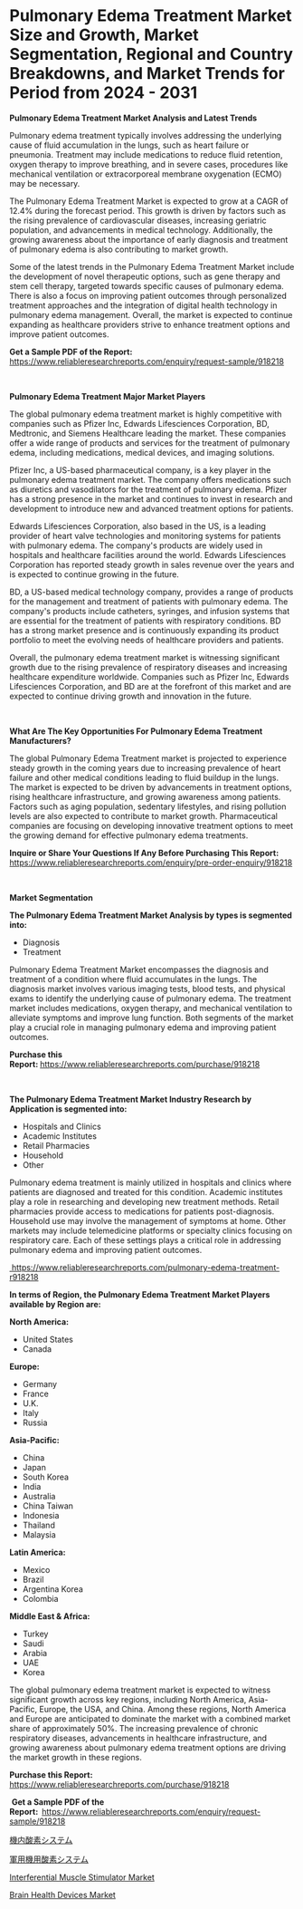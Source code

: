 <p><h1>Pulmonary Edema Treatment Market Size and Growth, Market Segmentation, Regional and Country Breakdowns, and Market Trends for Period from 2024 -  2031</h1></p><p><strong>Pulmonary Edema Treatment Market Analysis and Latest Trends</strong></p>
<p><p>Pulmonary edema treatment typically involves addressing the underlying cause of fluid accumulation in the lungs, such as heart failure or pneumonia. Treatment may include medications to reduce fluid retention, oxygen therapy to improve breathing, and in severe cases, procedures like mechanical ventilation or extracorporeal membrane oxygenation (ECMO) may be necessary.</p><p>The Pulmonary Edema Treatment Market is expected to grow at a CAGR of 12.4% during the forecast period. This growth is driven by factors such as the rising prevalence of cardiovascular diseases, increasing geriatric population, and advancements in medical technology. Additionally, the growing awareness about the importance of early diagnosis and treatment of pulmonary edema is also contributing to market growth.</p><p>Some of the latest trends in the Pulmonary Edema Treatment Market include the development of novel therapeutic options, such as gene therapy and stem cell therapy, targeted towards specific causes of pulmonary edema. There is also a focus on improving patient outcomes through personalized treatment approaches and the integration of digital health technology in pulmonary edema management. Overall, the market is expected to continue expanding as healthcare providers strive to enhance treatment options and improve patient outcomes.</p></p>
<p><strong>Get a Sample PDF of the Report:&nbsp;</strong> <a href="https://www.reliableresearchreports.com/enquiry/request-sample/918218">https://www.reliableresearchreports.com/enquiry/request-sample/918218</a></p>
<p>&nbsp;</p>
<p><strong>Pulmonary Edema Treatment Major Market Players</strong></p>
<p><p>The global pulmonary edema treatment market is highly competitive with companies such as Pfizer Inc, Edwards Lifesciences Corporation, BD, Medtronic, and Siemens Healthcare leading the market. These companies offer a wide range of products and services for the treatment of pulmonary edema, including medications, medical devices, and imaging solutions.</p><p>Pfizer Inc, a US-based pharmaceutical company, is a key player in the pulmonary edema treatment market. The company offers medications such as diuretics and vasodilators for the treatment of pulmonary edema. Pfizer has a strong presence in the market and continues to invest in research and development to introduce new and advanced treatment options for patients.</p><p>Edwards Lifesciences Corporation, also based in the US, is a leading provider of heart valve technologies and monitoring systems for patients with pulmonary edema. The company's products are widely used in hospitals and healthcare facilities around the world. Edwards Lifesciences Corporation has reported steady growth in sales revenue over the years and is expected to continue growing in the future.</p><p>BD, a US-based medical technology company, provides a range of products for the management and treatment of patients with pulmonary edema. The company's products include catheters, syringes, and infusion systems that are essential for the treatment of patients with respiratory conditions. BD has a strong market presence and is continuously expanding its product portfolio to meet the evolving needs of healthcare providers and patients.</p><p>Overall, the pulmonary edema treatment market is witnessing significant growth due to the rising prevalence of respiratory diseases and increasing healthcare expenditure worldwide. Companies such as Pfizer Inc, Edwards Lifesciences Corporation, and BD are at the forefront of this market and are expected to continue driving growth and innovation in the future.</p></p>
<p>&nbsp;</p>
<p><strong>What Are The Key Opportunities For Pulmonary Edema Treatment Manufacturers?</strong></p>
<p><p>The global Pulmonary Edema Treatment market is projected to experience steady growth in the coming years due to increasing prevalence of heart failure and other medical conditions leading to fluid buildup in the lungs. The market is expected to be driven by advancements in treatment options, rising healthcare infrastructure, and growing awareness among patients. Factors such as aging population, sedentary lifestyles, and rising pollution levels are also expected to contribute to market growth. Pharmaceutical companies are focusing on developing innovative treatment options to meet the growing demand for effective pulmonary edema treatments.</p></p>
<p><strong>Inquire or Share Your Questions If Any Before Purchasing This Report:</strong> <a href="https://www.reliableresearchreports.com/enquiry/pre-order-enquiry/918218">https://www.reliableresearchreports.com/enquiry/pre-order-enquiry/918218</a></p>
<p>&nbsp;</p>
<p><strong>Market Segmentation</strong></p>
<p><strong>The Pulmonary Edema Treatment Market Analysis by types is segmented into:</strong></p>
<p><ul><li>Diagnosis</li><li>Treatment</li></ul></p>
<p><p>Pulmonary Edema Treatment Market encompasses the diagnosis and treatment of a condition where fluid accumulates in the lungs. The diagnosis market involves various imaging tests, blood tests, and physical exams to identify the underlying cause of pulmonary edema. The treatment market includes medications, oxygen therapy, and mechanical ventilation to alleviate symptoms and improve lung function. Both segments of the market play a crucial role in managing pulmonary edema and improving patient outcomes.</p></p>
<p><strong>Purchase this Report:&nbsp;</strong><a href="https://www.reliableresearchreports.com/purchase/918218">https://www.reliableresearchreports.com/purchase/918218</a></p>
<p>&nbsp;</p>
<p><strong>The Pulmonary Edema Treatment Market Industry Research by Application is segmented into:</strong></p>
<p><ul><li>Hospitals and Clinics</li><li>Academic Institutes</li><li>Retail Pharmacies</li><li>Household</li><li>Other</li></ul></p>
<p><p>Pulmonary edema treatment is mainly utilized in hospitals and clinics where patients are diagnosed and treated for this condition. Academic institutes play a role in researching and developing new treatment methods. Retail pharmacies provide access to medications for patients post-diagnosis. Household use may involve the management of symptoms at home. Other markets may include telemedicine platforms or specialty clinics focusing on respiratory care. Each of these settings plays a critical role in addressing pulmonary edema and improving patient outcomes.</p></p>
<p><a href="https://www.reliableresearchreports.com/pulmonary-edema-treatment-r918218">&nbsp;https://www.reliableresearchreports.com/pulmonary-edema-treatment-r918218</a></p>
<p><strong>In terms of Region, the Pulmonary Edema Treatment Market Players available by Region are:</strong></p>
<p>
    <p> <strong> North America: </strong>
        <ul>
            <li>United States</li>
            <li>Canada</li>
        </ul>
        </p> 
    <p> <strong> Europe: </strong>
        <ul>
            <li>Germany</li>
            <li>France</li>
            <li>U.K.</li>
            <li>Italy</li>
            <li>Russia</li>
        </ul>
        </p> 
    <p> <strong> Asia-Pacific: </strong>
        <ul>
            <li>China</li>
            <li>Japan</li>
            <li>South Korea</li>
            <li>India</li>
            <li>Australia</li>
            <li>China Taiwan</li>
            <li>Indonesia</li>
            <li>Thailand</li>
            <li>Malaysia</li>
        </ul>
        </p> 
    <p> <strong> Latin America: </strong>
        <ul>
            <li>Mexico</li>
            <li>Brazil</li>
            <li>Argentina Korea</li>
            <li>Colombia</li>
        </ul>
        </p> 
    <p> <strong> Middle East & Africa: </strong>
        <ul>
            <li>Turkey</li>
            <li>Saudi</li>
            <li>Arabia</li>
            <li>UAE</li>
            <li>Korea</li>
        </ul>
    </p>
    </p>
<p><p>The global pulmonary edema treatment market is expected to witness significant growth across key regions, including North America, Asia-Pacific, Europe, the USA, and China. Among these regions, North America and Europe are anticipated to dominate the market with a combined market share of approximately 50%. The increasing prevalence of chronic respiratory diseases, advancements in healthcare infrastructure, and growing awareness about pulmonary edema treatment options are driving the market growth in these regions.</p></p>
<p><strong>Purchase this Report: </strong><a href="https://www.reliableresearchreports.com/purchase/918218">https://www.reliableresearchreports.com/purchase/918218</a></p>
<p>&nbsp;<strong>Get a Sample PDF of the Report:&nbsp;&nbsp;</strong><a href="https://www.reliableresearchreports.com/enquiry/request-sample/918218">https://www.reliableresearchreports.com/enquiry/request-sample/918218</a></p>
<p><strong></strong></p>
<p><p><a href="https://github.com/MacyOrn/Market-Research-Report-List-1/blob/main/3986558172449.md">機内酸素システム</a></p><p><a href="https://github.com/charm854/Market-Research-Report-List-2/blob/main/4901263172448.md">軍用機用酸素システム</a></p><p><a href="https://github.com/nafisalvee228/Market-Research-Report-List-1/blob/main/interferential-muscle-stimulator-market.md">Interferential Muscle Stimulator Market</a></p><p><a href="https://github.com/zolotuy145/Market-Research-Report-List-1/blob/main/brain-health-devices-market.md">Brain Health Devices Market</a></p></p>